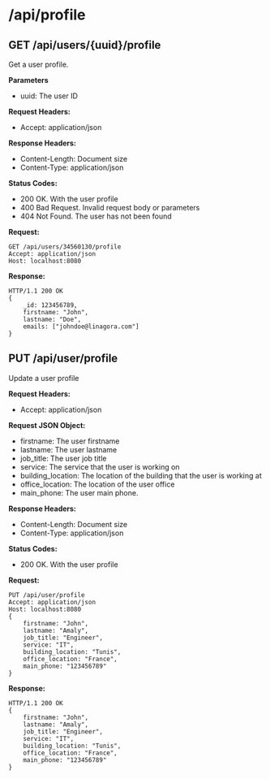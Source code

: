 # /api/profile

## GET /api/users/{uuid}/profile

Get a user profile.

**Parameters**

- uuid: The user ID

**Request Headers:**

- Accept: application/json

**Response Headers:**

- Content-Length: Document size
- Content-Type: application/json

**Status Codes:**

- 200 OK. With the user profile
- 400 Bad Request. Invalid request body or parameters
- 404 Not Found. The user has not been found

**Request:**

    GET /api/users/34560130/profile
    Accept: application/json
    Host: localhost:8080

**Response:**

    HTTP/1.1 200 OK
    {
        _id: 123456789,
        firstname: "John",
        lastname: "Doe",
        emails: ["johndoe@linagora.com"]
    }

## PUT /api/user/profile

Update a user profile

**Request Headers:**

- Accept: application/json

**Request JSON Object:**

- firstname: The user firstname
- lastname: The user lastname
- job_title: The user job title
- service: The service that the user is working on
- building_location: The location of the building that the user is working at
- office_location: The location of the user office
- main_phone: The user main phone.

**Response Headers:**

- Content-Length: Document size
- Content-Type: application/json

**Status Codes:**

- 200 OK. With the user profile

**Request:**

    PUT /api/user/profile
    Accept: application/json
    Host: localhost:8080
    {
        firstname: "John",
        lastname: "Amaly",
        job_title: "Engineer",
        service: "IT",
        building_location: "Tunis",
        office_location: "France",
        main_phone: "123456789"
    }

**Response:**

    HTTP/1.1 200 OK  
    {
        firstname: "John",
        lastname: "Amaly",
        job_title: "Engineer",
        service: "IT",
        building_location: "Tunis",
        office_location: "France",
        main_phone: "123456789"
    }
